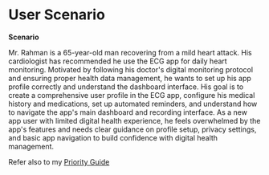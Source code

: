 # User Scenario 

**Scenario** 

Mr. Rahman is a 65-year-old man recovering from a mild heart attack. His cardiologist has recommended he use the ECG app for daily heart monitoring. Motivated by following his doctor's digital monitoring protocol and ensuring proper health data management, he wants to set up his app profile correctly and understand the dashboard interface. His goal is to create a comprehensive user profile in the ECG app, configure his medical history and medications, set up automated reminders, and understand how to navigate the app's main dashboard and recording interface. As a new app user with limited digital health experience, he feels overwhelmed by the app's features and needs clear guidance on profile setup, privacy settings, and basic app navigation to build confidence with digital health management.

Refer also to my [Priority Guide](assets/docs/enter-pdf-filename-here.pdf)